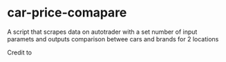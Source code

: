 # car-price-comapare
A script that scrapes data on autotrader with a set number of input paramets and outputs comparison betwee cars and brands for 2 locations

Credit to

